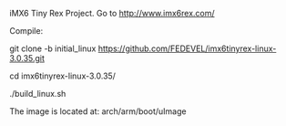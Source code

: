 iMX6 Tiny Rex Project. Go to http://www.imx6rex.com/

Compile:

git clone -b initial_linux https://github.com/FEDEVEL/imx6tinyrex-linux-3.0.35.git

cd imx6tinyrex-linux-3.0.35/

./build_linux.sh

The image is located at: arch/arm/boot/uImage
